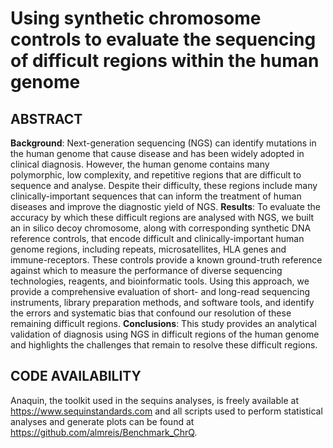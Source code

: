 # Using synthetic chromosome controls to evaluate the sequencing of difficult regions within the human genome

## ABSTRACT

**Background**: Next-generation sequencing (NGS) can identify mutations in the human genome that cause disease and has been widely adopted in clinical diagnosis. However, the human genome contains many polymorphic, low complexity, and repetitive regions that are difficult to sequence and analyse. Despite their difficulty, these regions include many clinically-important sequences that can inform the treatment of human diseases and improve the diagnostic yield of NGS. 
**Results**: To evaluate the accuracy by which these difficult regions are analysed with NGS, we built an in silico decoy chromosome, along with corresponding synthetic DNA reference controls, that encode difficult and clinically-important human genome regions, including repeats, microsatellites, HLA genes and immune-receptors. These controls provide a known ground-truth reference against which to measure the performance of diverse sequencing technologies, reagents, and bioinformatic tools. Using this approach, we provide a comprehensive evaluation of short- and long-read sequencing instruments, library preparation methods, and software tools, and identify the errors and systematic bias that confound our resolution of these remaining difficult regions. 
**Conclusions**: This study provides an analytical validation of diagnosis using NGS in difficult regions of the human genome and highlights the challenges that remain to resolve these difficult regions.

## CODE AVAILABILITY

Anaquin, the toolkit used in the sequins analyses, is freely available at https://www.sequinstandards.com and all scripts used to perform statistical analyses and generate plots can be found at https://github.com/almreis/Benchmark_ChrQ.
